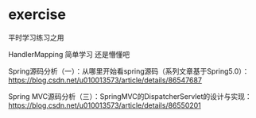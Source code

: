 # exercise
平时学习练习之用

HandlerMapping 简单学习 还是懵懂吧

Spring源码分析（一）：从哪里开始看spring源码（系列文章基于Spring5.0）：
https://blog.csdn.net/u010013573/article/details/86547687

Spring MVC源码分析（三）：SpringMVC的DispatcherServlet的设计与实现：
https://blog.csdn.net/u010013573/article/details/86550201
